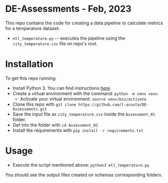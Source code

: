 # DE-Assessments - Feb, 2023

This repo contains the code for creating a data pipeline to calculate metrics for a temperature dataset:

* `etl_temperature.py` -- executes the pipeline using the `city_temperature.csv` file on repo's root.

# Installation

To get this repo running:

* Install Python 3.  You can find instructions [here](https://wiki.python.org/moin/BeginnersGuide/Download).
* Create a virtual environment with the command: `python -m venv venv`.
    - Activate your virtual environment: `source venv/bin/activate`
* Clone this repo with `git clone https://github.com/l-acosta/DE-Assessments.git`
* Save the input file as `city_temperature.csv` inside the `Assessment_01` folder.
* Get into the folder with `cd Assessment_01`
* Install the requirements with `pip install -r requirements.txt`

# Usage

* Execute the script mentioned above: `python3 etl_temperature.py`

You should see the output files created on schemas corresponding folders.
